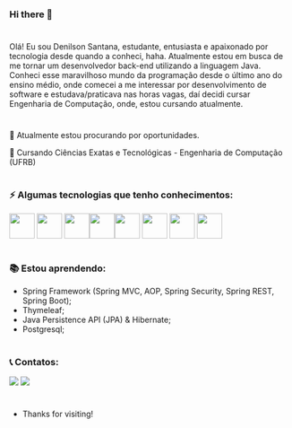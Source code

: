 ### Hi there 👋
#
<!--
**Denis-san/Denis-san** is a ✨ _special_ ✨ repository because its `README.md` (this file) appears on your GitHub profile.

Here are some ideas to get you started:

- 🌱 I’m currently learning ...
- 👯 I’m looking to collaborate on ...
- 🤔 I’m looking for help with ...
- 💬 Ask me about ...
- 📫 How to reach me: ...
- 😄 Pronouns: ...
- ⚡ Fun fact: ...
-->

Olá! Eu sou Denilson Santana, estudante, entusiasta e apaixonado por tecnologia desde quando a conheci, haha. Atualmente estou em busca de me tornar um desenvolvedor back-end utilizando a linguagem Java. Conheci esse maravilhoso mundo da programação desde o último ano do ensino médio, onde comecei a me interessar por desenvolvimento de software e estudava/praticava nas horas vagas, daí decidi cursar Engenharia de Computação, onde, estou cursando atualmente.

#
🔭 Atualmente estou procurando por oportunidades.

🏫 Cursando Ciências Exatas e Tecnológicas - Engenharia de Computação (UFRB)
#

### ⚡ Algumas tecnologias que tenho conhecimentos:
<img src="https://cdn.jsdelivr.net/gh/devicons/devicon/icons/java/java-original-wordmark.svg" width="45" heigth="45"/> <img src="https://cdn.jsdelivr.net/gh/devicons/devicon/icons/c/c-original.svg"  width="45" heigth="45"/> <img src="https://cdn.jsdelivr.net/gh/devicons/devicon/icons/html5/html5-original-wordmark.svg"  width="45" heigth="45" /><img src="https://cdn.jsdelivr.net/gh/devicons/devicon/icons/css3/css3-original-wordmark.svg" width="45" heigth="45" /><img src="https://cdn.jsdelivr.net/gh/devicons/devicon/icons/bootstrap/bootstrap-plain-wordmark.svg" width="45" heigth="45" />  <img src="https://cdn.jsdelivr.net/gh/devicons/devicon/icons/git/git-original.svg" width="45" heigth="45"/> 
<img src="https://cdn.jsdelivr.net/gh/devicons/devicon/icons/github/github-original.svg" width="45" heigth="45"/> <img src="https://cdn.jsdelivr.net/gh/devicons/devicon/icons/spring/spring-original.svg" width="45" heigth="45"/>
          
          
          

#
### 📚 Estou aprendendo:

- Spring Framework (Spring MVC, AOP, Spring Security, Spring REST, Spring Boot);
- Thymeleaf;
- Java Persistence API (JPA) & Hibernate;
- Postgresql;


#
### 📞 Contatos:

<a href = "mailto:denilson.nt.nc@gmail.com"><img src="https://img.shields.io/badge/Gmail-D14836?style=for-the-badge&logo=gmail&logoColor=white" target="_blank"></a>
<a href="https://www.linkedin.com/in/denilson-santana-5b32071b8/" target="_blank"><img src="https://img.shields.io/badge/-LinkedIn-%230077B5?style=for-the-badge&logo=linkedin&logoColor=white" target="_blank"></a>   
</div>

#
- Thanks for visiting!


